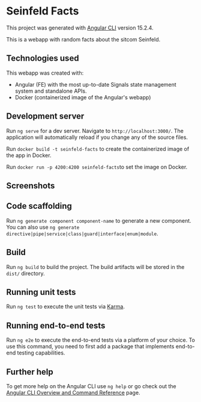 # Seinfeld Facts

This project was generated with [Angular CLI](https://github.com/angular/angular-cli) version 15.2.4.

This is a webapp with random facts about the sitcom Seinfeld.

## Technologies used

This webapp was created with:

- Angular (FE) with the most up-to-date Signals state management system and standalone APIs.
- Docker (containerized image of the Angular's webapp)

## Development server

Run `ng serve` for a dev server. Navigate to `http://localhost:3000/`. The application will automatically reload if you change any of the source files.

Run `docker build -t seinfeld-facts` to create the containerized image of the app in Docker.

Run `docker run -p 4200:4200 seinfeld-facts`to set the image on Docker.

## Screenshots

## Code scaffolding

Run `ng generate component component-name` to generate a new component. You can also use `ng generate directive|pipe|service|class|guard|interface|enum|module`.

## Build

Run `ng build` to build the project. The build artifacts will be stored in the `dist/` directory.

## Running unit tests

Run `ng test` to execute the unit tests via [Karma](https://karma-runner.github.io).

## Running end-to-end tests

Run `ng e2e` to execute the end-to-end tests via a platform of your choice. To use this command, you need to first add a package that implements end-to-end testing capabilities.

## Further help

To get more help on the Angular CLI use `ng help` or go check out the [Angular CLI Overview and Command Reference](https://angular.io/cli) page.
